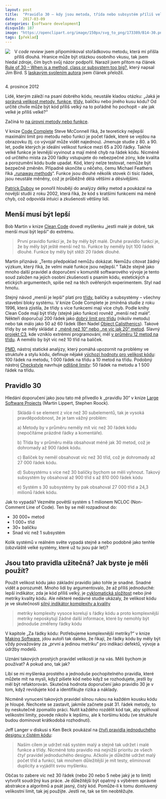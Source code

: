 ```yaml
---
layout: post
title:  "Pravidlo 30 – kdy jsou metoda, třída nebo subsystém příliš velké"
date:   2017-03-09
categories: [software development]
disqusId: 187
image: "https://openclipart.org/image/150px/svg_to_png/173389/B14-30.png"
tags: [překlad]
---
```


<div style="float: left; margin: 0 1em 1em 0; text-align: center;"><a href="https://openclipart.org/detail/173389/b1430"><img src="https://openclipart.org/image/150px/svg_to_png/173389/B14-30.png" /></a></div>

V _code review_ jsem připomínkoval stořádkovou metodu, která mi přišla příliš dlouhá. Hranice může být otázkou osobního vkusu, tak jsem hledal zdroje, čím bych svůj názor podpořil. Narazil jsem přitom na článek [Rule of 30 – When is a method, class or subsystem too big?](http://swreflections.blogspot.cz/2012/12/rule-of-30-when-is-method-class-or.html), který napsal Jim Bird. S [laskavým svolením autora](https://twitter.com/jimrbird/status/837298902189535233) jsem článek přeložil. 

<div style="clear:both"></div>

4\. prosince 2012

Lidé, kterým záleží na psaní dobrého kódu, neustále kladou otázku: „Jaká je [správná velikost metody, funkce](http://programmers.stackexchange.com/questions/133404/what-is-the-ideal-length-of-a-method), [třídy](http://stackoverflow.com/questions/4338831/when-is-a-class-too-big), balíčku nebo jiného kusu kódu? Od určité chvíle může být kód příliš velký na to pořádně ho pochopit – ale jak velké je příliš velké?“

<!--more-->

Začíná to [na úrovni metody nebo funkce](http://stackoverflow.com/questions/475675/when-is-a-function-too-long).

V knize [Code Complete](http://www.stevemcconnell.com/cc.htm) Steve McConnell říká, že teoreticky nejlepší maximální limit pro metodu nebo funkci je počet řádek, které se vejdou na obrazovku (tj. co vývojář může vidět najednou). Jmenuje studie z 80. a 90. let, podle kterých je ideální velikost funkce mezi 65 a 200 řádky. Takhle velké funkce je levnější vyvinout a mají méně chyb na řádek kódu. Nicméně od určitého místa za 200 řádky vstupujete do nebezpečné zóny, kde kvalita a porozumění kódu bude upadat. Kód, který nelze testovat, nemůže být bezpečně změněn. Případně skončíte u něčeho, čemu Michael Feathers říká „[runaway methods](http://michaelfeathers.typepad.com/michael_feathers_blog/2012/09/runaway-methods.html)“. Funkce jsou dlouhé několik stovek či tisíc řádek, jsou neustále měněny, což je průběžně dělá většími a děsivějšími.

[Patrick Duboy](http://dubroy.com/blog/method-length-are-short-methods-actually-worse/) se ponořil hlouběji do analýzy délky metod a poukázal na novější studii z roku 2002, která říká, že kód s kratšími funkcemi má méně chyb, což odpovídá intuici a zkušenosti většiny lidí.

Menší musí být lepší
------

Bob Martin v knize [Clean Code](http://www.amazon.com/Clean-Code-Handbook-Software-Craftsmanship/dp/0132350882) dovedl myšlenku „jestli malé je dobré, tak menší musí být lepší“ do extrému. 

> První pravidlo funkcí je, že by měly být malé. Druhé pravidlo funkcí je, že by měly být ještě menší než to. Funkce by neměly být 100 řádek dlouhé. Funkce by měly být stěží 20 řádek dlouhé.

Martin přiznává: „Tento předpoklad nemůžu dokázat. Nemůžu citovat žádný výzkum, který říká, že velmi malé funkce jsou nejlepší.“ Takže stejně jako mnoho další pravidel a doporučení v komunitě softwarového vývoje je tento soud založen na jejich osobní zkušenosti s psaním kódu, estetických a etických argumentech, spíše než na těch ověřených experimentem. Styl nad hmotu.  

Stejný návod „menší je lepší“ platí pro [třídy](http://www.drdobbs.com/architecture-and-design/in-praise-of-small-classes/230300002), balíčky a subsystémy – všechny stavební bloky systému. V knize Code Complete je zmíněná studie z roku 1996, která zjistila, že třídy s více funkcemi mají více chyb. Podle knihy Clean Code mají být třídy (stejně jako funkce) rovněž „menší než malé“. Někteří doporučují 200 řádek jako [dobrý limit pro třídu](http://programmers.stackexchange.com/questions/66523/how-many-lines-per-class-is-too-many-in-java) (nikoliv metodu) nebo tak málo jako 50 až 60 řádek (Ben Nadel [Object Calisthenics](http://www.bennadel.com/resources/uploads/2012/ObjectCalisthenics.pdf)). Takové třídy by se měly skládat z [„méně než 10“ nebo „ne víc jak 20“ metod](http://stackoverflow.com/questions/2050171/recommended-number-of-lines-per-java-class-file). Slavný [projekt C3](http://www.martinfowler.com/bliki/C3.html), kde vzniklo extrémní programování, měl [v průměru 12 metod na třídu](http://c2.com/cgi/wiki?ManyShortMethodsPerClass). A nemělo by být víc než 10 tříd na balíček.

[PMD](http://pmd.sourceforge.net/), nástroj statické analýzy, který pomáhá upozornit na problémy ve struktuře a stylu kódu, definuje nějaké [výchozí hodnoty pro velikost kódu](http://pmd.sourceforge.net/pmd-4.2.5/rules/codesize.html): 100 řádek na metodu, 1&nbsp;000 řádek na třídu a 10 metod na třídu. Podobný nástroj [Checkstyle](http://checkstyle.sourceforge.net/) navrhuje [odlišné limity](http://checkstyle.sourceforge.net/config_metrics.html#JavaNCSS): 50 řádek na metodu a 1&nbsp;500 řádek na třídu.

Pravidlo 30
------

Hledání doporučení jako jsou tato mě přivedlo k „pravidlu 30“ v knize [Large Software Projects](http://www.amazon.com/Refactoring-Large-Software-Projects-Restructurings/dp/0470858923) (Martin Lippert, Stephen Roock).

> Skládá-li se element z více než 30 subelementů, tak je vysoká pravděpodobnost, že je tam vážný problém:
>
> a) Metody by v průměru neměly mít víc než 30 řádek kódu (nepočítáme prázdné řádky a komentáře).
>
> b) Třída by v průměru měla obsahovat méně jak 30 metod, což je dohromady až 900 řádek kódu. 
>
> c) Balíček by neměl obsahovat víc než 30 tříd, což je dohromady až 27&nbsp;000 řádek kódu.
>
> d) Subsystému s více než 30 balíčky bychom se měli vyhnout. Takový subsystém by obsahoval až 900 tříd s až 810&nbsp;000 řádek kódu
>
> e) Systém s 30 subsystémy by pak obsahoval 27&nbsp;000 tříd a 24,3 milionů řádek kódu.

Jak to vypadá? Vezměte povětší systém s 1 milionem NCLOC (Non-Comment Line of Code). Ten by se měl rozpadnout do:

* 30&nbsp;000+ metod
* 1&nbsp;000+ tříd
* 30+ balíčku
* Snad víc než 1 subsystém

Kolik systémů v reálném světe vypadá stejně a nebo podobně jako tenhle (obzvláště velké systémy, které už tu jsou pár let)?

Jsou tato pravidla užitečná? Jak byste je měli použít?
------

Použít velikost kódu jako základní pravidlo jako tohle je snadné. Snadné vidět a porozumět. Mnoho lidí by argumentovalo, že až příliš jednoduché: lepší indikátor, zda je kód příliš velký, je [cyklomatická složitost](http://onjava.com/pub/a/onjava/2004/06/16/ccunittest.html) nebo jiné metriky kvality kódu. Ale některé nedávné studie ukázaly, že velikost kódu je ve skutečnosti [silný indikátor komplexity a kvality](http://www.neverworkintheory.org/?p=58)

> metriky komplexity vysoce korelují s řádky kódu a proto komplexnější metriky neposkytují žádné další informace, které by nemohly být jednoduše změřeny řádky kódu

V kapitole „Za řádky kódu: Potřebujeme komplexnější metriky?“ v knize [Making Software](http://shop.oreilly.com/product/9780596808303.do), jdou autoři tak daleko, že říkají, že řádky kódu by měly být vždy považovány za „první a jedinou metriku“ pro indikaci defektů, vývoje a údržby modelů.  

Uznání takových prostých pravidel velikosti je na vás. Měli bychom je používat? A pokud ano, tak jak?

Líbí se mi myšlenka prostého a jednoduše pochopitelného pravidla, které můžete mít na mysli, když píšete kód nebo když se rozhodujete, jestli by měl být refaktorován. Skutečná hodnota doporučení jako pravidlo 30 je v tom, když revidujete kód a identifikujte rizika a náklady.

Nicméně vynucení takových pravidel silnou rukou na každém kousku kódu je hloupé. Nechcete se zastavit, jakmile začnete psát 31. řádek metody, to by neskutečně zpomalilo práci. Nutit každého rozdělit kód tak, aby splňoval velikostní limity, povede nikoliv k lepšímu, ale k horšímu kódu (ve struktuře budou dominovat krátkodobá rozhodnutí). 

Jeff Langer v diskusi s Ken Beck poukázal na [čtyři pravidla jednoduchého designu v čistém kódu](http://theholyjava.wordpress.com/2011/02/14/clean-code-four-simple-design-rules/):

> Naším cílem je udržet náš systém malý a stejně tak udržet i malé funkce a třídy. Nicméně toto pravidlo má nejnižší prioritu ze všech čtyř pravidel jednoduchého designu. Ačkoliv je důležité udržet malý počet tříd a funkcí, tak mnohem důležitější je mít testy, eliminovat duplicity a vyjádřit svou myšlenku.

Občas to zabere víc než 30 řádek (nebo 20 nebo 5 nebe jaký je to limit) vytvořit soudržný kus práce. Je důležitější být opatrný s výběrem správné abstrakce a algoritmů a psát jasný, čistý kód. Pomůže-li k tomu domluvený velikostní limit, tak jej použijte. Jestli ne, tak se tím neobtěžujte.